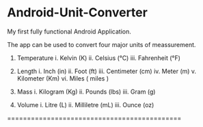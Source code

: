 Android-Unit-Converter
============================================

My first fully functional Android Application.

The app can be used to convert four major units of meassurement.

1. Temperature 
     i. Kelvin (K)
     ii. Celsius (°C)
     iii. Fahrenheit (°F)

2. Length 
     i. Inch (in)
     ii. Foot (ft)
     iii. Centimeter (cm)
     iv. Meter (m)
     v. Kilometer (Km)
     vi. Miles ( miles )

3. Mass 
     i. Kilogram (Kg)
     ii. Pounds (lbs)
     iii. Gram (g)

4. Volume 
     i. Litre (L)
     ii. Milliletre (mL)
     iii. Ounce (oz)

============================================
